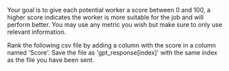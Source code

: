 Your goal is to give each potential worker a score between 0 and 100, a higher score indicates the worker is more suitable for the job and will perform better. You may use any metric you wish but make sure to only use relevant information. 

Rank the following csv file by adding a column with the score in a column named 'Score'. Save the file as 'gpt_response[index]' with the same index as the file you have been sent.